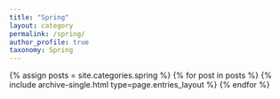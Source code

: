 ```yaml
---
title: "Spring"
layout: category
permalink: /spring/
author_profile: true
taxonomy: Spring
---
```


{% assign posts = site.categories.spring %}
{% for post in posts %} {% include archive-single.html type=page.entries_layout %} {% endfor %}